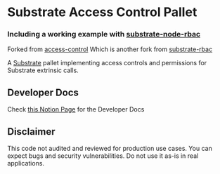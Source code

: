# Substrate Access Control Pallet

### Including a working example with [substrate-node-rbac](https://github.com/ozgunozerk/substrate-node-rbac)

Forked from [access-control](https://github.com/WunderbarNetwork/access-control)
Which is another fork from [substrate-rbac](https://github.com/gautamdhameja/substrate-rbac)

A [Substrate](https://github.com/paritytech/substrate) pallet implementing access controls and permissions for Substrate extrinsic calls.


## Developer Docs

Check [this Notion Page](https://ozgunozerk.notion.site/RBAC-Developer-Docs-074fc0d2e53148d085cf4ee846cfb4ac?pvs=4) for the Developer Docs


## Disclaimer

This code not audited and reviewed for production use cases. You can expect bugs and security vulnerabilities. Do not use it as-is in real applications.
